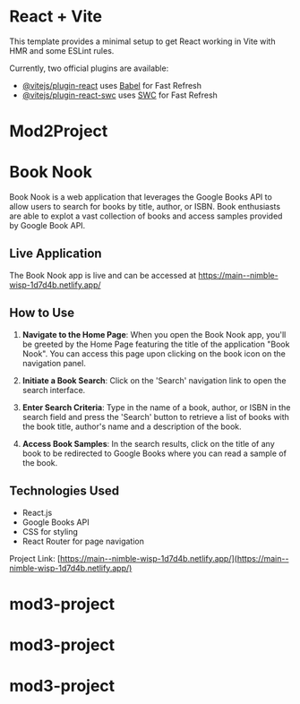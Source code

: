 # React + Vite

This template provides a minimal setup to get React working in Vite with HMR and some ESLint rules.

Currently, two official plugins are available:

- [@vitejs/plugin-react](https://github.com/vitejs/vite-plugin-react/blob/main/packages/plugin-react/README.md) uses [Babel](https://babeljs.io/) for Fast Refresh
- [@vitejs/plugin-react-swc](https://github.com/vitejs/vite-plugin-react-swc) uses [SWC](https://swc.rs/) for Fast Refresh
# Mod2Project


# Book Nook

Book Nook is a web application that leverages the Google Books API to allow users to search for books by title, author, or ISBN. Book enthusiasts are able to explot a vast collection of books and access samples provided by Google Book API. 

## Live Application

The Book Nook app is live and can be accessed at https://main--nimble-wisp-1d7d4b.netlify.app/

## How to Use

1. **Navigate to the Home Page**: When you open the Book Nook app, you'll be greeted by the Home Page featuring the title of the application "Book Nook". You can access this page upon clicking on the book icon on the navigation panel. 

2. **Initiate a Book Search**: Click on the 'Search' navigation link to open the search interface.

3. **Enter Search Criteria**: Type in the name of a book, author, or ISBN in the search field and press the 'Search' button to retrieve a list of books with the book title, author's name and a description of the book.

4. **Access Book Samples**: In the search results, click on the title of any book to be redirected to Google Books where you can read a sample of the book.

## Technologies Used

- React.js
- Google Books API
- CSS for styling
- React Router for page navigation

Project Link: [https://main--nimble-wisp-1d7d4b.netlify.app/](https://main--nimble-wisp-1d7d4b.netlify.app/)
# mod3-project
# mod3-project
# mod3-project
